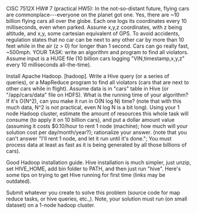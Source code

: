 CISC 7512X HW# 7 (practical HW5): In the not-so-distant future, flying cars are commonplace---everyone on the planet got one. Yes, there are ~10 billion flying cars all over the globe. Each one logs its coordinates every 10 milliseconds, even when parked. Assume x,y,z coordinates, with z being altitude, and x,y, some cartesian equivalent of GPS. To avoid accidents, regulation states that no car can be next to any other car by more than 10 feet while in the air (z > 0) for longer than 1 second. Cars can go really fast, ~500mph. YOUR TASK: write an algorithm and program to find all violators. Assume input is a HUGE file (10 billion cars logging "VIN,timestamp,x,y,z" every 10 milliseconds all-the-time).

Install Apache Hadoop. [hadoop]. Write a Hive query (or a series of queries), or a MapReduce program to find all violators (cars that are next to other cars while in flight). Assume data is in "cars" table in Hive (or "/app/cars/data" file on HDFS). What is the running time of your algorithm? If it's O(N^2), can you make it run in O(N log N) time? (note that with this much data, N^2 is not practical, even N log N is a bit long). Using your 1 node Hadoop cluster, estimate the amount of resources this whole task will consume (to apply it on 10 billion cars), and put a dollar amount value (assuming it costs $0.10/hour to rent 1 node (machine); how much will your solution cost per day/month/year?); rationalize your answer. (note that you can't answer "I'll rent 1 node, and let it run until it's done."; You must process data at least as fast as it is being generated by all those billions of cars).

Good Hadoop installation guide. Hive installation is much simpler, just unzip, set HIVE_HOME, add bin folder to PATH, and then just run "hive". Here's some tips on trying to get Hive running for first time (links may be outdated).

Submit whatever you create to solve this problem (source code for map reduce tasks, or hive queries, etc.,). Note, your solution must run (on small dataset) on a 1-node hadoop cluster. 
